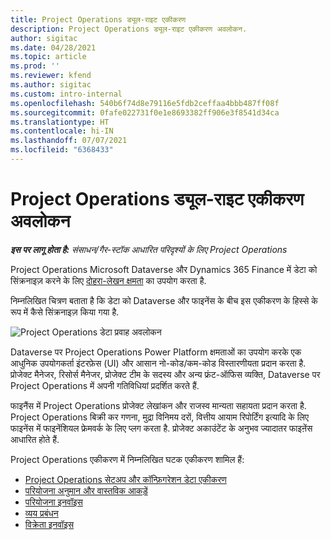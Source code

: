 ```yaml
---
title: Project Operations ड्यूल-राइट एकीकरण
description: Project Operations ड्यूल-राइट एकीकरण अवलोकन.
author: sigitac
ms.date: 04/28/2021
ms.topic: article
ms.prod: ''
ms.reviewer: kfend
ms.author: sigitac
ms.custom: intro-internal
ms.openlocfilehash: 540b6f74d8e79116e5fdb2ceffaa4bbb487ff08f
ms.sourcegitcommit: 0fafe022731f0e1e8693382ff906e3f8541d34ca
ms.translationtype: HT
ms.contentlocale: hi-IN
ms.lasthandoff: 07/07/2021
ms.locfileid: "6368433"
---
```

# <a name="project-operations-dual-write-integration-overview"></a>Project Operations ड्यूल-राइट एकीकरण अवलोकन

_**इस पर लागू होता है:** संसाधन/गैर-स्टॉक आधारित परिदृश्यों के लिए Project Operations_

Project Operations Microsoft Dataverse और Dynamics 365 Finance में डेटा को सिंक्रनाइज़ करने के लिए [दोहरा-लेखन क्षमता](/dynamics365/fin-ops-core/dev-itpro/data-entities/dual-write/dual-write-home-page) का उपयोग करता है.

निम्नलिखित चित्रण बताता है कि डेटा को Dataverse और फाइनेंस के बीच इस एकीकरण के हिस्से के रूप में कैसे सिंक्रनाइज़ किया गया है.

![Project Operations डेटा प्रवाह अवलोकन](./media/ProjectOperationsFlows.jpg)

Dataverse पर Project Operations Power Platform क्षमताओं का उपयोग करके एक आधुनिक उपयोगकर्ता इंटरफ़ेस (UI) और आसान नो-कोड/कम-कोड विस्तारणीयता प्रदान करता है. प्रोजेक्ट मैनेजर, रिसोर्स मैनेजर, प्रोजेक्ट टीम के सदस्य और अन्य फ्रंट-ऑफिस व्यक्ति, Dataverse पर Project Operations में अपनी गतिविधियां प्रदर्शित करते हैं.

फाइनैंस में Project Operations प्रोजेक्ट लेखांकन और राजस्व मान्यता सहायता प्रदान करता है. Project Operations बिक्री कर गणना, मुद्रा विनिमय दरों, वित्तीय आयाम रिपोर्टिंग इत्यादि के लिए फाइनेंस में फाइनेंशियल फ्रेमवर्क के लिए प्लग करता है. प्रोजेक्ट अकाउंटेंट के अनुभव ज्यादातर फाइऩेंस आधारित होते हैं.

Project Operations एकीकरण में निम्नलिखित घटक एकीकरण शामिल हैं:


- [Project Operations सेटअप और कॉन्फ़िगरेशन डेटा एकीकरण](resource-dual-write-setup-integration.md) 
- [परियोजना अनुमान और वास्तविक आकड़ें](resource-dual-write-estimates-actuals.md)
- [परियोजना इनवॉइस](resource-dual-write-project-invoice.md)
- [व्यय प्रबंधन](resource-dual-write-expense.md)
- [विक्रेता इनवॉइस](resource-dual-write-vendor-invoice.md)
